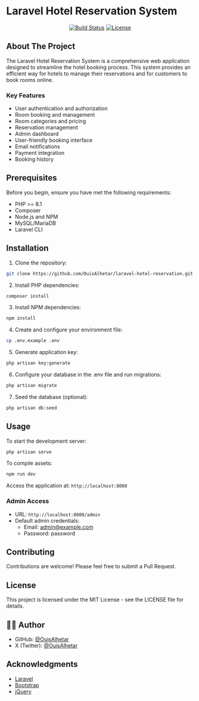# Laravel Hotel Reservation System

<p align="center">
<a href="https://github.com/laravel/framework/actions"><img src="https://github.com/laravel/framework/workflows/tests/badge.svg" alt="Build Status"></a>
<a href="https://packagist.org/packages/laravel/framework"><img src="https://img.shields.io/packagist/l/laravel/framework" alt="License"></a>
</p>

## About The Project

The Laravel Hotel Reservation System is a comprehensive web application designed to streamline the hotel booking process. This system provides an efficient way for hotels to manage their reservations and for customers to book rooms online.

### Key Features

- User authentication and authorization
- Room booking and management
- Room categories and pricing
- Reservation management
- Admin dashboard
- User-friendly booking interface
- Email notifications
- Payment integration
- Booking history

## Prerequisites

Before you begin, ensure you have met the following requirements:
- PHP >= 8.1
- Composer
- Node.js and NPM
- MySQL/MariaDB
- Laravel CLI

## Installation

1. Clone the repository:
```bash
git clone https://github.com/OuisAlhetar/laravel-hotel-reservation.git
```

2. Install PHP dependencies:
```bash
composer install
```

3. Install NPM dependencies:
```bash
npm install
```

4. Create and configure your environment file:
```bash
cp .env.example .env
```

5. Generate application key:
```bash
php artisan key:generate
```

6. Configure your database in the .env file and run migrations:
```bash
php artisan migrate
```

7. Seed the database (optional):
```bash
php artisan db:seed
```

## Usage

To start the development server:
```bash
php artisan serve
```

To compile assets:
```bash
npm run dev
```

Access the application at: `http://localhost:8000`

### Admin Access
- URL: `http://localhost:8000/admin`
- Default admin credentials:
  - Email: admin@example.com
  - Password: password

## Contributing

Contributions are welcome! Please feel free to submit a Pull Request.

## License

This project is licensed under the MIT License - see the LICENSE file for details.

## 👨‍💻 Author

- GitHub: [@OuisAlhetar](https://github.com/OuisAlhetar)
- X (Twitter): [@OuisAlhetar](https://x.com/ouis_alhetar?s=35)

## Acknowledgments

- [Laravel](https://laravel.com)
- [Bootstrap](https://getbootstrap.com)
- [jQuery](https://jquery.com)
